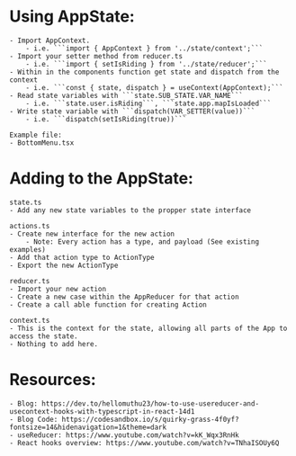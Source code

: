 # Using AppState:

    - Import AppContext.
        - i.e. ```import { AppContext } from '../state/context';```
    - Import your setter method from reducer.ts
        - i.e. ```import { setIsRiding } from '../state/reducer';```
    - Within in the components function get state and dispatch from the context
        - i.e. ```const { state, dispatch } = useContext(AppContext);```
    - Read state variables with ```state.SUB_STATE.VAR_NAME```
        - i.e. ```state.user.isRiding```, ```state.app.mapIsLoaded```
    - Write state variable with ```dispatch(VAR_SETTER(value))```
        - i.e. ```dispatch(setIsRiding(true))```

    Example file:
    - BottomMenu.tsx

    
# Adding to the AppState:

    state.ts
    - Add any new state variables to the propper state interface

    actions.ts
    - Create new interface for the new action
        - Note: Every action has a type, and payload (See existing examples)
    - Add that action type to ActionType
    - Export the new ActionType

    reducer.ts
    - Import your new action
    - Create a new case within the AppReducer for that action
    - Create a call able function for creating Action

    context.ts
    - This is the context for the state, allowing all parts of the App to access the state.
    - Nothing to add here.


# Resources:
    - Blog: https://dev.to/hellomuthu23/how-to-use-usereducer-and-usecontext-hooks-with-typescript-in-react-14d1
    - Blog Code: https://codesandbox.io/s/quirky-grass-4f0yf?fontsize=14&hidenavigation=1&theme=dark
    - useReducer: https://www.youtube.com/watch?v=kK_Wqx3RnHk
    - React hooks overview: https://www.youtube.com/watch?v=TNhaISOUy6Q
